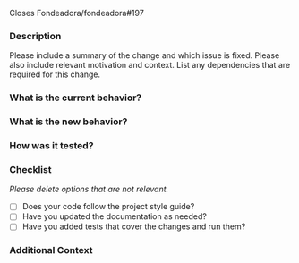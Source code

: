 Closes Fondeadora/fondeadora#197

### Description

Please include a summary of the change and which issue is fixed. Please also include relevant motivation and context. List any dependencies that are required for this change.

### What is the current behavior?

### What is the new behavior?

### How was it tested?

### Checklist

_Please delete options that are not relevant._

- [ ] Does your code follow the project style guide?
- [ ] Have you updated the documentation as needed?
- [ ] Have you added tests that cover the changes and run them?

### Additional Context
